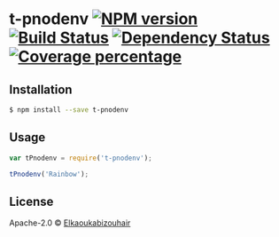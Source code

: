 # t-pnodenv [![NPM version][npm-image]][npm-url] [![Build Status][travis-image]][travis-url] [![Dependency Status][daviddm-image]][daviddm-url] [![Coverage percentage][coveralls-image]][coveralls-url]
> 

## Installation

```sh
$ npm install --save t-pnodenv
```

## Usage

```js
var tPnodenv = require('t-pnodenv');

tPnodenv('Rainbow');
```
## License

Apache-2.0 © [Elkaoukabizouhair]()


[npm-image]: https://badge.fury.io/js/t-pnodenv.svg
[npm-url]: https://npmjs.org/package/t-pnodenv
[travis-image]: https://travis-ci.org/Elkaoukabizouhair/t-pnodenv.svg?branch=master
[travis-url]: https://travis-ci.org/Elkaoukabizouhair/t-pnodenv
[daviddm-image]: https://david-dm.org/Elkaoukabizouhair/t-pnodenv.svg?theme=shields.io
[daviddm-url]: https://david-dm.org/Elkaoukabizouhair/t-pnodenv
[coveralls-image]: https://coveralls.io/repos/Elkaoukabizouhair/t-pnodenv/badge.svg
[coveralls-url]: https://coveralls.io/r/Elkaoukabizouhair/t-pnodenv
